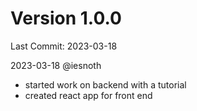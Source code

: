 # Version 1.0.0

Last Commit: 2023-03-18

2023-03-18 @iesnoth
- started work on backend with a tutorial
- created react app for front end